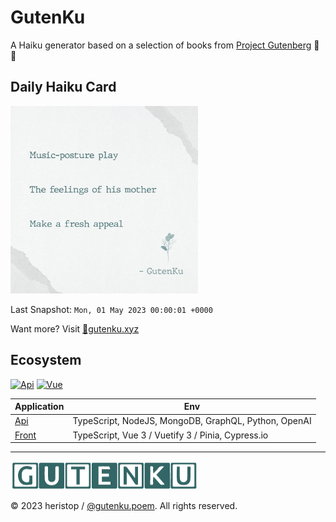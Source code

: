 # GutenKu

A Haiku generator based on a selection of books from [Project Gutenberg](https://gutenberg.org) 🌸 🗻

## Daily Haiku Card

<img src="/assets/img/daily_haiku_card.jpg?t=1682899201" width="300" alt="Daily Haiku Card">

Last Snapshot: `Mon, 01 May 2023 00:00:01 +0000`

Want more? Visit [🔗gutenku.xyz](https://gutenku.xyz)

## Ecosystem

[![Api](https://github.com/heristop/gutenku/actions/workflows/api.yaml/badge.svg)](https://github.com/heristop/gutenku/actions/workflows/api.yaml) [![Vue](https://github.com/heristop/gutenku/actions/workflows/vue.yaml/badge.svg)](https://github.com/heristop/gutenku/actions/workflows/vue.yaml)

| Application                                     | Env                                                  |
| ----------------------------------------------- | ---------------------------------------------------- |
| [Api](/packages/server/README.md#installation)  | TypeScript, NodeJS, MongoDB, GraphQL, Python, OpenAI |
| [Front](/packages/front/README.md#installation) | TypeScript, Vue 3 / Vuetify 3 / Pinia, Cypress.io    |

---

![GutenKu Logo](/assets/logo/gutenku.png)

<footer>
    <p>© 2023 heristop / <a href="https://instagram.com/gutenku.poem" target="_blank">@gutenku.poem</a>. All rights reserved.</p>
</footer>

